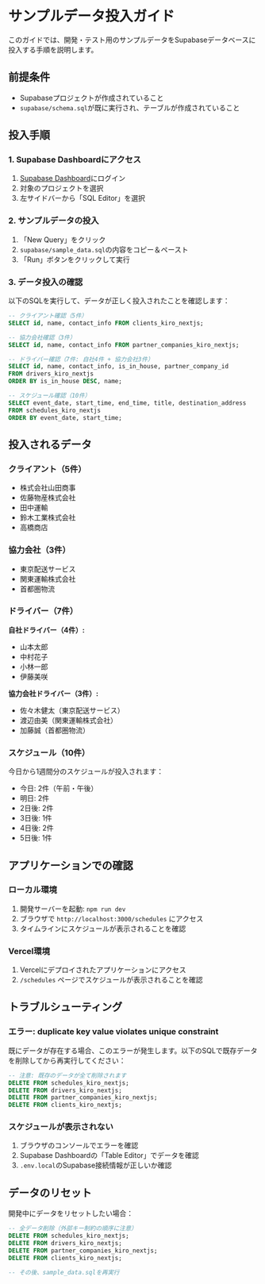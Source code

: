 # サンプルデータ投入ガイド

このガイドでは、開発・テスト用のサンプルデータをSupabaseデータベースに投入する手順を説明します。

## 前提条件

- Supabaseプロジェクトが作成されていること
- `supabase/schema.sql`が既に実行され、テーブルが作成されていること

## 投入手順

### 1. Supabase Dashboardにアクセス

1. [Supabase Dashboard](https://supabase.com/dashboard)にログイン
2. 対象のプロジェクトを選択
3. 左サイドバーから「SQL Editor」を選択

### 2. サンプルデータの投入

1. 「New Query」をクリック
2. `supabase/sample_data.sql`の内容をコピー＆ペースト
3. 「Run」ボタンをクリックして実行

### 3. データ投入の確認

以下のSQLを実行して、データが正しく投入されたことを確認します：

```sql
-- クライアント確認（5件）
SELECT id, name, contact_info FROM clients_kiro_nextjs;

-- 協力会社確認（3件）
SELECT id, name, contact_info FROM partner_companies_kiro_nextjs;

-- ドライバー確認（7件: 自社4件 + 協力会社3件）
SELECT id, name, contact_info, is_in_house, partner_company_id 
FROM drivers_kiro_nextjs 
ORDER BY is_in_house DESC, name;

-- スケジュール確認（10件）
SELECT event_date, start_time, end_time, title, destination_address
FROM schedules_kiro_nextjs 
ORDER BY event_date, start_time;
```

## 投入されるデータ

### クライアント（5件）
- 株式会社山田商事
- 佐藤物産株式会社
- 田中運輸
- 鈴木工業株式会社
- 高橋商店

### 協力会社（3件）
- 東京配送サービス
- 関東運輸株式会社
- 首都圏物流

### ドライバー（7件）
**自社ドライバー（4件）:**
- 山本太郎
- 中村花子
- 小林一郎
- 伊藤美咲

**協力会社ドライバー（3件）:**
- 佐々木健太（東京配送サービス）
- 渡辺由美（関東運輸株式会社）
- 加藤誠（首都圏物流）

### スケジュール（10件）
今日から1週間分のスケジュールが投入されます：
- 今日: 2件（午前・午後）
- 明日: 2件
- 2日後: 2件
- 3日後: 1件
- 4日後: 2件
- 5日後: 1件

## アプリケーションでの確認

### ローカル環境
1. 開発サーバーを起動: `npm run dev`
2. ブラウザで `http://localhost:3000/schedules` にアクセス
3. タイムラインにスケジュールが表示されることを確認

### Vercel環境
1. Vercelにデプロイされたアプリケーションにアクセス
2. `/schedules` ページでスケジュールが表示されることを確認

## トラブルシューティング

### エラー: duplicate key value violates unique constraint
既にデータが存在する場合、このエラーが発生します。以下のSQLで既存データを削除してから再実行してください：

```sql
-- 注意: 既存のデータが全て削除されます
DELETE FROM schedules_kiro_nextjs;
DELETE FROM drivers_kiro_nextjs;
DELETE FROM partner_companies_kiro_nextjs;
DELETE FROM clients_kiro_nextjs;
```

### スケジュールが表示されない
1. ブラウザのコンソールでエラーを確認
2. Supabase Dashboardの「Table Editor」でデータを確認
3. `.env.local`のSupabase接続情報が正しいか確認

## データのリセット

開発中にデータをリセットしたい場合：

```sql
-- 全データ削除（外部キー制約の順序に注意）
DELETE FROM schedules_kiro_nextjs;
DELETE FROM drivers_kiro_nextjs;
DELETE FROM partner_companies_kiro_nextjs;
DELETE FROM clients_kiro_nextjs;

-- その後、sample_data.sqlを再実行
```
